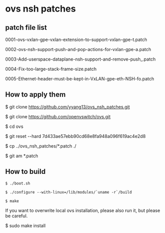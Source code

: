 ovs nsh patches
===============

patch file list
---------------
0001-ovs-vxlan-gpe-vxlan-extension-to-support-vxlan-gpe-t.patch

0002-ovs-nsh-support-push-and-pop-actions-for-vxlan-gpe-a.patch

0003-Add-userspace-dataplane-nsh-support-and-remove-push_.patch

0004-Fix-too-large-stack-frame-size.patch

0005-Ethernet-header-must-be-kept-in-VxLAN-gpe-eth-NSH-fo.patch

How to apply them
-----------------
$ git clone https://github.com/yyang13/ovs_nsh_patches.git

$ git clone https://github.com/openvswitch/ovs.git

$ cd ovs

$ git reset --hard 7d433ae57ebb90cd68e8fa948a096f619ac4e2d8

$ cp ../ovs_nsh_patches/*.patch ./

$ git am *.patch

How to build
------------
```
$ ./boot.sh

$ ./configure --with-linux=/lib/modules/`uname -r`/build

$ make
```

If you want to overwrite local ovs installation, please also run it, but please be careful.

$ sudo make install
